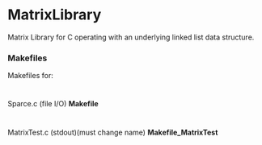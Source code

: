 # MatrixLibrary
Matrix Library for C operating with an underlying linked list data structure.


### Makefiles
Makefiles for:
#
  Sparce.c (file I/O) **Makefile**
#
  MatrixTest.c (stdout)(must change name) **Makefile_MatrixTest**
  
